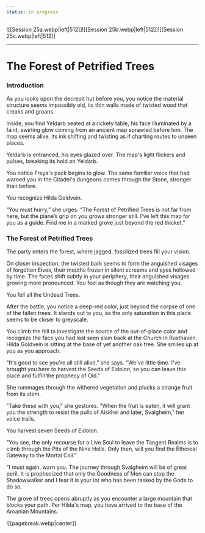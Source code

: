 ```yaml
---
status: in progress
---
```

![[Session 25a.webp|left|512]]![[Session 25b.webp|left|512]]![[Session 25c.webp|left|512]]

---------------------------------
# The Forest of Petrified Trees
### Introduction
As you looks upon the decrepit hut before you, you notice the material structure seems impossibly old, its thin walls made of twisted wood that creaks and groans.

Inside, you find Yeldarb seated at a rickety table, his face illuminated by a faint, swirling glow coming from an ancient map sprawled before him. The map seems alive, its ink shifting and twisting as if charting routes to unseen places.

Yeldarb is entranced, his eyes glazed over. The map's light flickers and pulses, breaking its hold on Yeldarb.

You notice Freya's pack begins to glow. The same familiar voice that had warned you in the Citadel's dungeons comes through the Stone, stronger than before.

You recognize Hilda Goldvein.

“You must hurry,” she urges. “The Forest of Petrified Trees is not far from here, but the plane’s grip on you grows stronger still. I've left this map for you as a guide. Find me in a marked grove just beyond the red thicket.”

### The Forest of Petrified Trees
The party enters the forest, where jagged, fossilized trees fìll your vision.

On closer inspection, the twisted bark seems to form the anguished visages of forgotten Elves, their mouths frozen in silent screams and eyes hollowed by time. The faces shift subtly in your periphery, their anguished visages growing more pronounced. You feel as though they are watching you.

You fell all the Undead Trees.

After the battle, you notice a deep-red color, just beyond the corpse of one of the fallen trees. It stands out to you, as the only saturation in this place seems to be closer to greyscale.

You climb the hill to investigate the source of the out-of-place color and recognize the face you had last seen slain back at the Church in Rusthaven. Hilda Goldvein is sitting at the base of yet another oak tree. She smiles up at you as you approach.

"It's good to see you're all still alive," she says. "We've little time. I've brought you here to harvest the Seeds of Eidolon, so you can leave this place and fulfill the prophecy of Old."

She rummages through the withered vegetation and plucks a strange fruit from its stem.

"Take these with you," she gestures. "When the fruit is eaten, it will grant you the strength to resist the pulls of Aiskhel and later, Svalgheim," her voice trails.

You harvest seven Seeds of Eidolon.

"You see, the only recourse for a Live Soul to leave the Tangent Realms is to climb through the Pits of the Nine Hells. Only then, will you find the Ethereal Gateway to the Mortal Coil."

"I must again, warn you. The journey through Svalgheim will be of great peril. It is prophecized that only the Goodness of Men can stop the Shadowwalker and I fear it is your lot who has been tasked by the Gods to do so.

The grove of trees opens abruptly as you encounter a large mountain that blocks your path. Per Hilda's map, you have arrived to the base of the Aroanian Mountains.

![[pagebreak.webp|center]]
